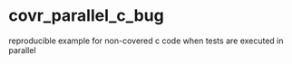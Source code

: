 # covr_parallel_c_bug
reproducible example for non-covered c code when tests are executed in parallel
